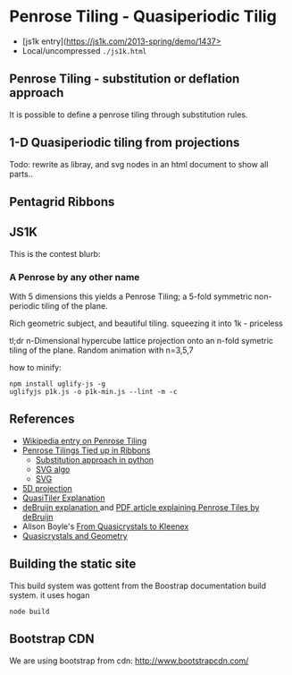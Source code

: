 # Penrose Tiling - Quasiperiodic Tilig

- [js1k entry](https://js1k.com/2013-spring/demo/1437>
- Local/uncompressed `./js1k.html`

## Penrose Tiling - substitution or deflation approach
It is possible to define a penrose tiling through substitution rules.

## 1-D Quasiperiodic tiling from projections
Todo: rewrite as libray, and svg nodes in an html document to show all parts..

## Pentagrid Ribbons

## JS1K
This is the contest blurb:

### A Penrose by any other name

With 5 dimensions this yields a Penrose Tiling;
a 5-fold symmetric non-periodic tiling of the plane.

Rich geometric subject, and beautiful tiling.
squeezing it into 1k - priceless 

tl;dr
n-Dimensional hypercube lattice projection onto an n-fold symetric tiling of the plane.
Random animation with n=3,5,7

how to minify:

	npm install uglify-js -g
	uglifyjs p1k.js -o p1k-min.js --lint -m -c

## References

* [Wikipedia entry on Penrose Tiling](http://en.wikipedia.org/wiki/Penrose_tiling)
* [Penrose Tilings Tied up in Ribbons](http://www.ams.org/samplings/feature-column/fcarc-ribbons)
    * [Substitution approach in python](http://preshing.com/20110831/penrose-tiling-explained)
    * [SVG algo](http://www.intertwingly.net/blog/2006/07/06/Penrose-Tiling)
    * [SVG](http://intertwingly.net/stories/2006/07/06/penroseTiling.svg)
* [5D projection](http://www.quadibloc.com/math/pen06.htm)
* [QuasiTiler Explanation](http://www.geom.uiuc.edu/apps/quasitiler/)
* [deBruijn explanation ](http://gregegan.customer.netspace.net.au/APPLETS/12/12.html) and [PDF article explaining Penrose Tiles by deBruijn](http://alexandria.tue.nl/repository/freearticles/597566.pdf)
* Alison Boyle's [From Quasicrystals to Kleenex](http://plus.maths.org/content/os/issue16/features/penrose/index)
* [Quasicrystals and Geometry](http://www.google.ca/url?sa=t&rct=j&q=&esrc=s&source=web&cd=1&ved=0CFIQFjAA&url=http%3A%2F%2Fciteseerx.ist.psu.edu%2Fviewdoc%2Fdownload%3Fdoi%3D10.1.1.29.2830%26rep%3Drep1%26type%3Dpdf&ei=fmbvT8mmDIXp6wHi64mDBg&usg=AFQjCNG5tU2s2qmiN2_waEomglX5hLh8kw)


## Building the static site
This build system was gottent from the Boostrap documentation build system. it uses hogan

    node build
    
## Bootstrap CDN
We are using bootstrap from cdn: http://www.bootstrapcdn.com/
